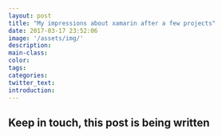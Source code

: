```yaml
---
layout: post
title: "My impressions about xamarin after a few projects"
date: 2017-03-17 23:52:06
image: '/assets/img/'
description:
main-class:
color:
tags:
categories:
twitter_text:
introduction:
---
```


## Keep in touch, this post is being written